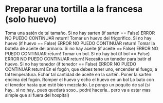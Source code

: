 
# Preparar una tortilla a la francesa (solo huevo)

Toma una satén de tal tamaño. Si no hay sarten  (if sarten == False) ERROR NO PUEDO CONTINUAR return!
Tomar un huevo del frigorífico. Si no hay huevo (if huevo == False) ERROR NO PUEDO CONTINUAR return!
Tomar la botella de aceite del armario. Si no hay aceite (if aceite == False) ERROR NO PUEDO CONTINUAR return!
Tomar un bol. Si no hay bol (if bol == False) ERROR NO PUEDO CONTINUAR return!
Necesito un tenedor para batir el huevo. Si no hay tenedor (if tenedor == False) ERROR NO PUEDO CONTINUAR return!
En el fogón, que debes tener uno, encender el fuego, a tal temperatura.
Echar tal cantidad de aceite en la sartén.
Poner la sartén encima del fogón.
Romper el huevo y echo el huevo en un bol
Lo bato con el tenedor hasta que esté bien mezclado.
Le pongo un poquito de sal (si hay.. si no hay.. pues quedará soso.. podré hacerla.. pero va a estar mas simple que si fuera del hospital)